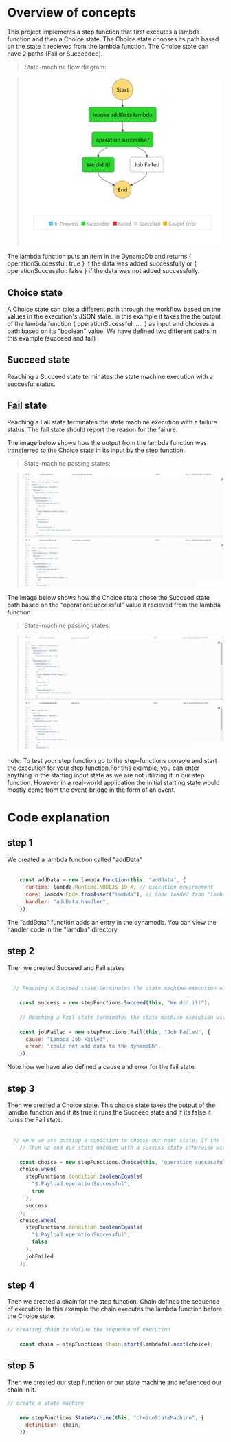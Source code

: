 # Overview of concepts

This project implements a step function that first executes a lambda function and then a Choice state. The Choice state chooses its path based on the state it recieves from the lambda function. The Choice state can have 2 paths (Fail or Succeeded).

>State-machine flow diagram:

>![State-machine flow diagram](imgs/step_function_workflow.png)  

The lambda function puts an item in the DynamoDb and returns { operationSuccessful: true } if the data was added successfully or { operationSuccessful: false } if the data was not added successfully.

## Choice state

A Choice state can take a different path through the workflow based on the values in the execution's JSON state. In this example it takes the the output of the lambda function { operationSucessful: .... } as input and chooses a path based on its "boolean" value. We have defined two different paths in this example (succeed and fail)

## Succeed state

Reaching a Succeed state terminates the state machine execution with a succesful status.

## Fail state

Reaching a Fail state terminates the state machine execution with a failure status. The fail state should report the reason for the failure.

The image below shows how the output from the lambda function was transferred to the Choice state in its input by the step function.

>State-machine passing states:

>![State-machine passing states](imgs/step_function_workflow_states1.png)  

The image below shows how the Choice state chose the Succeed state path based on the "operationSuccessful" value it recieved from the lambda function

>State-machine passing states:

>![State-machine passing states](imgs/step_function_workflow_states2.png)  

note: To test your step function go to the step-functions console and start the execution for your step function.For this example, you can enter anything in the starting input state as we are not utilizing it in our step function. However in a real-world application the initial starting state would mostly come from the event-bridge in the form of an event.


# Code explanation

## step 1

We created a lambda function called "addData"

```javascript

    const addData = new lambda.Function(this, "addData", {
      runtime: lambda.Runtime.NODEJS_10_X, // execution environment
      code: lambda.Code.fromAsset("lambda"), // code loaded from "lambda" directory
      handler: "addData.handler",
    });

```

The "addData" function adds an entry in the dynamodb. You can view the handler code in the "lamdba" directory

## step 2

Then we created Succeed and Fail states

```javascript

  // Reaching a Succeed state terminates the state machine execution with a succesful status.

    const success = new stepFunctions.Succeed(this, "We did it!");

    // Reaching a Fail state terminates the state machine execution with a failure status.

    const jobFailed = new stepFunctions.Fail(this, "Job Failed", {
      cause: "Lambda Job Failed",
      error: "could not add data to the dynamoDb",
    });
```

Note how we have also defined a cause and error for the fail state.

## step 3

Then we created a Choice state. This choice state takes the output of the lamdba function and if its true it runs the Succeed state and if its false it runss the Fail state.

```javascript

  // Here we are putting a condition to choose our next state. If the last state (lambdafn) returns {operationSuccessful: true}
    // then we end our state machine with a success state otherwise with a fail state

    const choice = new stepFunctions.Choice(this, "operation successful?");
    choice.when(
      stepFunctions.Condition.booleanEquals(
        "$.Payload.operationSuccessful",
        true
      ),
      success
    );
    choice.when(
      stepFunctions.Condition.booleanEquals(
        "$.Payload.operationSuccessful",
        false
      ),
      jobFailed
    );
```


## step 4

Then we created a chain for the step function. Chain defines the sequence of execution. In this example the chain executes the lambda function before the Choice state.

```javascript
// creating chain to define the sequence of execution

    const chain = stepFunctions.Chain.start(lambdafn).next(choice);
```

## step 5

Then we created our step function or our state machine and referenced our chain in it.

```javascript
// create a state machine

    new stepFunctions.StateMachine(this, "choiceStateMachine", {
      definition: chain,
    });
```
